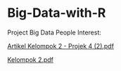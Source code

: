 # Big-Data-with-R

Project Big Data People Interest:

[Artikel Kelompok 2 - Projek 4 (2).pdf](https://github.com/yuvanioksarianti29/Big-Data-with-R/files/8152450/Artikel.Kelompok.2.-.Projek.4.2.pdf)

[Kelompok 2.pdf](https://github.com/yuvanioksarianti29/Big-Data-with-R/files/8152453/Kelompok.2.pdf)
